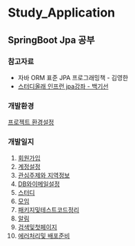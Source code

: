 # Study_Application

## SpringBoot Jpa 공부

### 참고자료 
* 자바 ORM 표준 JPA 프로그래밍책 - 김영한
* [스터디올래 인프런 jpa강좌 - 백기선](https://www.inflearn.com/course/%EC%8A%A4%ED%94%84%EB%A7%81-JPA-%EC%9B%B9%EC%95%B1/dashboard)

### 개발환경
[프로젝트 환경설정](https://github.com/Kimginam97/Study_Application/blob/master/summary/1.%ED%9A%8C%EC%9B%90%EA%B0%80%EC%9E%85/1.1.%ED%94%84%EB%A1%9C%EC%A0%9D%ED%8A%B8%EB%A7%8C%EB%93%A4%EA%B8%B0.md)

### 개발일지
1. [회원가입](https://github.com/Kimginam97/Study_Application/tree/master/summary/1.%ED%9A%8C%EC%9B%90%EA%B0%80%EC%9E%85)
2. [계정설정](https://github.com/Kimginam97/2021_02_01_Study_Jpa_Application/tree/master/summary/2.%EA%B3%84%EC%A0%95%EC%84%A4%EC%A0%95)
3. [관심주제와 지역정보](https://github.com/Kimginam97/2021_02_01_Study_Jpa_Application/tree/master/summary/3.%EA%B4%80%EC%8B%AC%EC%A3%BC%EC%A0%9C%EC%99%80%EC%A7%80%EC%97%AD%EC%A0%95%EB%B3%B4)
4. [DB와이메일설정]()
5. [스터디]()
6. [모임]()
7. [패키지및테스트코드정리]()
8. [알림]()
9. [검색및첫페이지]()
10. [에러처리및 배포준비]()







